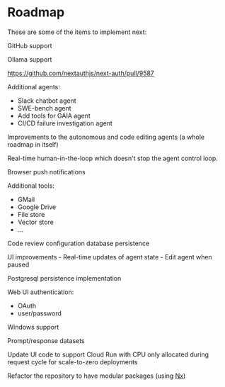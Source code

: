 # Roadmap

These are some of the items to implement next:

GitHub support

Ollama support

https://github.com/nextauthjs/next-auth/pull/9587

Additional agents:

- Slack chatbot agent
- SWE-bench agent
- Add tools for GAIA agent
- CI/CD failure investigation agent

Improvements to the autonomous and code editing agents (a whole roadmap in itself)

Real-time human-in-the-loop which doesn't stop the agent control loop.

Browser push notifications

Additional tools:

- GMail
- Google Drive
- File store
- Vector store
- ...

Code review configuration database persistence

UI improvements
    - Real-time updates of agent state
    - Edit agent when paused

Postgresql persistence implementation

Web UI authentication:

- OAuth
- user/password

Windows support

Prompt/response datasets

Update UI code to support Cloud Run with CPU only allocated during request cycle for scale-to-zero deployments

Refactor the repository to have modular packages (using [Nx](https://nx.dev/))
